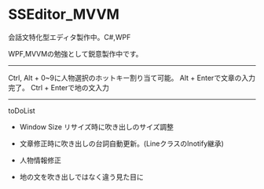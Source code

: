 # SSEditor_MVVM
会話文特化型エディタ製作中。C#,WPF

WPF,MVVMの勉強として鋭意製作中です。

----
Ctrl, Alt + 0~9に人物選択のホットキー割り当て可能。
Alt + Enterで文章の入力完了。
Ctrl + Enterで地の文入力

----



toDoList


+ Window Size リサイズ時に吹き出しのサイズ調整

+ 文章修正時に吹き出しの台詞自動更新。(LineクラスのInotify継承)

+ 人物情報修正

+ 地の文を吹き出しではなく違う見た目に



